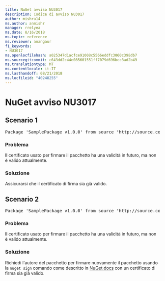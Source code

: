 ```yaml
---
title: NuGet avviso NU3017
description: Codice di avviso NU3017
author: mishra14
ms.author: anmishr
manager: rrelyea
ms.date: 8/16/2018
ms.topic: reference
ms.reviewer: anangaur
f1_keywords:
- NU3017
ms.openlocfilehash: a025347d1acfce91008c5566eddfc3060c398db7
ms.sourcegitcommit: c643dd2c44e085601551ff7079d696bcc3ad2b49
ms.translationtype: MT
ms.contentlocale: it-IT
ms.lasthandoff: 08/21/2018
ms.locfileid: "40248255"
---
```

# <a name="nuget-warning-nu3017"></a>NuGet avviso NU3017

## <a name="scenario-1"></a>Scenario 1

<pre>Package 'SamplePackage v1.0.0' from source 'http://source.com/index.json': The signing certificate is not yet valid.</pre>

### <a name="issue"></a>Problema

Il certificato usato per firmare il pacchetto ha una validità in futuro, ma non è valido attualmente.


### <a name="solution"></a>Soluzione

Assicurarsi che il certificato di firma sia già valido.



## <a name="scenario-2"></a>Scenario 2

<pre>Package 'SamplePackage v1.0.0' from source 'http://source.com/index.json': The primary signature's certificate is not yet valid.</pre>

### <a name="issue"></a>Problema

Il certificato usato per firmare il pacchetto ha una validità in futuro, ma non è valido attualmente.


### <a name="solution"></a>Soluzione

Richiedi l'autore del pacchetto per firmare nuovamente il pacchetto usando la `nuget sign` comando come descritto in [NuGet docs](https://docs.microsoft.com/en-us/nuget/create-packages/sign-a-package) con un certificato di firma sia già valido.


